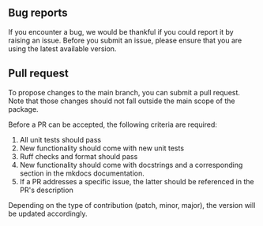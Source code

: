 ## Bug reports

If you encounter a bug, we would be thankful if you could report it by raising an issue.
Before you submit an issue, please ensure that you are using the latest available version.

## Pull request

To propose changes to the main branch, you can submit a pull request. Note that those
changes should not fall outside the main scope of the package.

Before a PR can be accepted, the following criteria are required:
1. All unit tests should pass
2. New functionality should come with new unit tests
3. Ruff checks and format should pass
4. New functionality should come with docstrings and a corresponding section in the mkdocs
documentation.
5. If a PR addresses a specific issue, the latter should be referenced in the PR's description

Depending on the type of contribution (patch, minor, major), the version will be
updated accordingly.
